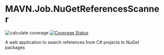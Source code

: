 # MAVN.Job.NuGetReferencesScanner

![calculate coverage](https://github.com/OpenMAVN/MAVN.Job.NuGetReferencesScanner/workflows/coverage%20report/badge.svg)
[![Coverage Status](https://coveralls.io/repos/github/OpenMAVN/MAVN.Job.NuGetReferencesScanner/badge.svg?branch=master)](https://coveralls.io/github/OpenMAVN/MAVN.Job.NuGetReferencesScanner?branch=master)

A web application to search references from C# projects to NuGet packages 

